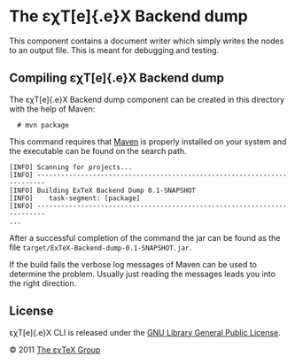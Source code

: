 

The εχT[e]{.e}X Backend dump
============================

This component contains a document writer which simply writes the nodes
to an output file. This is meant for debugging and testing.

Compiling εχT[e]{.e}X Backend dump
----------------------------------

The εχT[e]{.e}X Backend dump component can be created in this directory
with the help of Maven:

      # mvn package

This command requires that [Maven](http://maven.apache.org) is properly
installed on your system and the executable can be found on the search
path.

``` {.output}
[INFO] Scanning for projects...
[INFO] ------------------------------------------------------------------------
[INFO] Building ExTeX Backend Dump 0.1-SNAPSHOT
[INFO]    task-segment: [package]
[INFO] ------------------------------------------------------------------------
...
```

After a successful completion of the command the jar can be found as the
file `target/ExTeX-Backend-dump-0.1-SNAPSHOT.jar`.

If the build fails the verbose log messages of Maven can be used to
determine the problem. Usually just reading the messages leads you into
the right direction.

License
-------

εχT[e]{.e}X CLI is released under the [GNU Library General Public
License](LICENSE.html).

© 2011 [The εχTeX Group](mailto:extex@dante.de)
